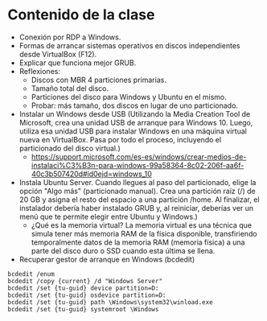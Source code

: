 # Contenido de la clase
- Conexión por RDP a Windows.
- Formas de arrancar sistemas operativos en discos independientes desde VirtualBox (F12).
- Explicar que funciona mejor GRUB.
- Reflexiones:
  - Discos con MBR 4 particiones primarias.
  - Tamaño total del disco.
  - Particiones del disco para Windows y Ubuntu en el mismo.
  - Probar: más tamaño, dos discos en lugar de uno particionado.
- Instalar un Windows desde USB (Utilizando la Media Creation Tool de Microsoft, crea una unidad USB de arranque para Windows 10. Luego, utiliza esa unidad USB para instalar Windows en una máquina virtual nueva en VirtualBox. Pasa por todo el proceso, incluyendo el particionado del disco virtual.)
  - https://support.microsoft.com/es-es/windows/crear-medios-de-instalaci%C3%B3n-para-windows-99a58364-8c02-206f-aa6f-40c3b507420d#id0ejd=windows_10
- Instala Ubuntu Server. Cuando llegues al paso del particionado, elige la opción "Algo más" (particionado manual). Crea una partición raíz (/) de 20 GB y asigna el resto del espacio a una partición /home. Al finalizar, el instalador debería haber instalado GRUB y, al reiniciar, deberías ver un menú que te permite elegir entre Ubuntu y Windows.)
  - ¿Qué es la memoria virtual? La memoria virtual es una técnica que simula tener más memoria RAM de la física disponible, transfiriendo temporalmente datos de la memoria RAM (memoria física) a una parte del disco duro o SSD cuando esta última se llena.
- Recuperar gestor de arranque en Windows (bcdedit)
```
bcdedit /enum
bcdedit /copy {current} /d "Windows Server"
bcdedit /set {tu-guid} device partition=D:
bcdedit /set {tu-guid} osdevice partition=D:
bcdedit /set {tu-guid} path \Windows\system32\winload.exe
bcdedit /set {tu-guid} systemroot \Windows
```

